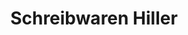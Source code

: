 ---
title: "Schreibwaren Hiller"
url: /neufahrn-bei-freising/schreibwaren-hiller/
shop: Schreibwaren
---